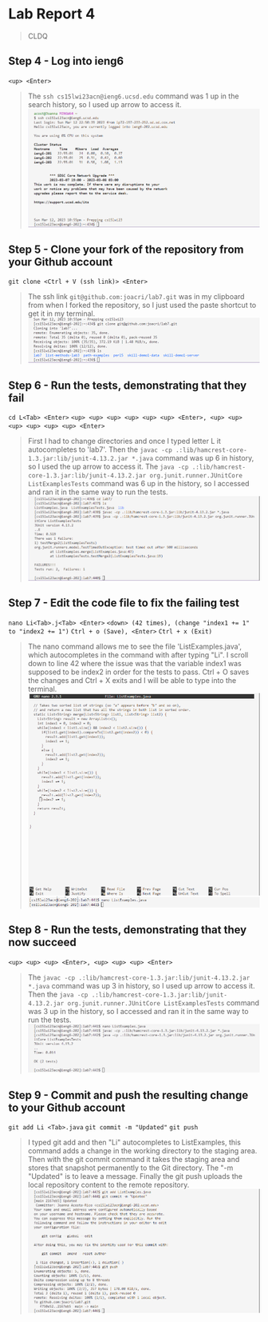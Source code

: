 # Lab Report 4
> CLDQ

## Step 4 - Log into ieng6
`<up> <Enter>`
> The `ssh cs15lwi23acn@ieng6.ucsd.edu` command was 1 up in the search history, so I used up arrow to access it.
![Image](L4-P1.png)

## Step 5 - Clone your fork of the repository from your Github account
`git clone <Ctrl + V (ssh link)> <Enter>`
> The ssh link `git@github.com:joacri/lab7.git` was in my clipboard from when I forked the repository, so I just used the paste shortcut to get it in my terminal.
![Image](L4-P2.png)

## Step 6 - Run the tests, demonstrating that they fail
`cd L<Tab> <Enter>`
`<up> <up> <up> <up> <up> <up> <Enter>, <up> <up> <up> <up> <up> <up> <Enter>`
> First I had to change directories and once I typed letter L it autocompletes to 'lab7'. Then the `javac -cp .:lib/hamcrest-core-1.3.jar:lib/junit-4.13.2.jar *.java` command was up 6 in history, so I used the up arrow to access it. The `java -cp .:lib/hamcrest-core-1.3.jar:lib/junit-4.13.2.jar org.junit.runner.JUnitCore ListExamplesTests` command was 6 up in the history, so I accessed and ran it in the same way to run the tests.
![Image](L4-P3.png)

## Step 7 - Edit the code file to fix the failing test
`nano Li<Tab>.j<Tab> <Enter>` `<down> (42 times), (change "index1 += 1" to "index2 += 1")`
`Ctrl + o (Save), <Enter>`
`Ctrl + x (Exit)`
> The nano command allows me to see the file 'ListExamples.java', which autocompletes in the command with <Tab> after typing "Li". I scroll down to line 42 where the issue was that the variable index1 was supposed to be index2 in order for the tests to pass. Ctrl + O saves the changes and Ctrl + X exits and I will be able to type into the terminal.
![Image](L4-P4.png)
![Image](L4-P4.2.png)

## Step 8 - Run the tests, demonstrating that they now succeed
`<up> <up> <up> <Enter>, <up> <up> <up> <Enter>`
> The `javac -cp .:lib/hamcrest-core-1.3.jar:lib/junit-4.13.2.jar *.java` command was up 3 in history, so I used up arrow to access it. Then the `java -cp .:lib/hamcrest-core-1.3.jar:lib/junit-4.13.2.jar org.junit.runner.JUnitCore ListExamplesTests` command was 3 up in the history, so I accessed and ran it in the same way to run the tests.
![Image](L4-P5.png)

## Step 9 - Commit and push the resulting change to your Github account
`git add Li <Tab>.java`
`git commit -m "Updated"`
`git push`
> I typed git add and then "Li" autocompletes to ListExamples, this command adds a change in the working directory to the staging area. Then with the git commit command it takes the staging area and stores that snapshot permanently to the Git directory. The "-m  "Updated" is to leave a message. Finally the git push uploads the local repository content to the remote repository.
![Image](L4-P6.png)
